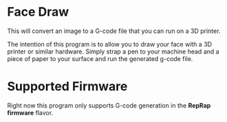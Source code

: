 # Face Draw

This will convert an image to a G-code file that you can run on a 3D printer.

The intention of this program is to allow you to draw your face with a 3D printer or similar hardware. Simply strap a pen
to your machine head and a piece of paper to your surface and run the generated g-code file.

# Supported Firmware
Right now this program only supports G-code generation in the **RepRap firmware** flavor.